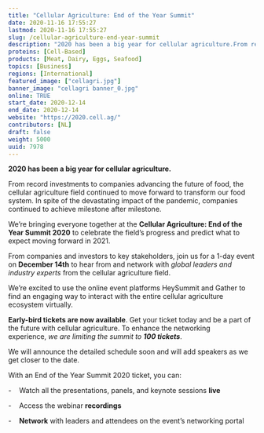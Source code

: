 ```yaml
---
title: "Cellular Agriculture: End of the Year Summit"
date: 2020-11-16 17:55:27
lastmod: 2020-11-16 17:55:27
slug: /cellular-agriculture-end-year-summit
description: "2020 has been a big year for cellular agriculture.From record investments to companies advancing the future of food, the cellular agriculture field continued to move forward to transform our food system. In spite of the devastating impact of the pandemic, companies continued to achieve milestone after milestone. We’re bringing everyone together at the Cellular Agriculture: End of the Year Summit 2020 to celebrate the field’s progress and predict what to expect moving forward in 2021."
proteins: [Cell-Based]
products: [Meat, Dairy, Eggs, Seafood]
topics: [Business]
regions: [International]
featured_image: ["cellagri.jpg"]
banner_image: "cellagri banner_0.jpg"
online: TRUE
start_date: 2020-12-14
end_date: 2020-12-14
website: "https://2020.cell.ag/"
contributors: [NL]
draft: false
weight: 5000
uuid: 7978
---
```

<p><strong>2020 has been a big year for cellular agriculture.</strong></p>
<p>From record investments to companies advancing the future of food, the cellular agriculture field continued to move forward to transform our food system. In spite of the devastating impact of the pandemic, companies continued to achieve milestone after milestone. </p>
<p>We’re bringing everyone together at the <strong>Cellular Agriculture: End of the Year Summit 2020</strong> to celebrate the field’s progress and predict what to expect moving forward in 2021.</p>
<p>From companies and investors to key stakeholders, join us for a 1-day event on <strong>December 14th</strong> to hear from and network with <em>global leaders and industry experts</em> from the cellular agriculture field. </p>
<p>We’re excited to use the online event platforms HeySummit and Gather to find an engaging way to interact with the entire cellular agriculture ecosystem virtually.</p>
<p><strong>Early-bird tickets are now available</strong>. Get your ticket today and be a part of the future with cellular agriculture. To enhance the networking experience, <em>we are limiting the summit to <strong>100 tickets</strong></em>. </p>
<p>We will announce the detailed schedule soon and will add speakers as we get closer to the date.</p>
<p>With an End of the Year Summit 2020 ticket, you can:</p>
<p>-    Watch all the presentations, panels, and keynote sessions <strong>live</strong></p>
<p>-    Access the webinar <strong>recordings</strong></p>
<p>-    <strong>Network</strong> with leaders and attendees on the event’s networking portal</p>
